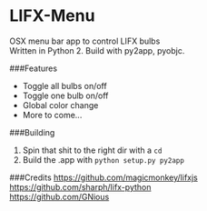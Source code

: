 LIFX-Menu
=========

OSX menu bar app to control LIFX bulbs  
Written in Python 2. Build with py2app, pyobjc.

###Features
- Toggle all bulbs on/off
- Toggle one bulb on/off
- Global color change
- More to come...

###Building
1. Spin that shit to the right dir with a `cd`
2. Build the .app with `python setup.py py2app`

###Credits
https://github.com/magicmonkey/lifxjs  
https://github.com/sharph/lifx-python  
https://github.com/GNious
